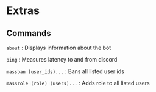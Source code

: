 # Extras
## Commands
`about`
:   Displays information about the bot

`ping`
:   Measures latency to and from discord

`massban (user_ids)...`
:   Bans all listed user ids

`massrole (role) (users)...`
:   Adds role to all listed users